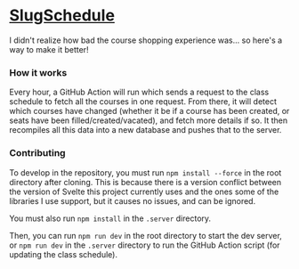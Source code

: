 # [SlugSchedule](https://cabalex.github.io/slugschedule)

I didn't realize how bad the course shopping experience was... so here's a way to make it better!

### How it works
Every hour, a GitHub Action will run which sends a request to the class schedule to fetch all the courses in one request. From there, it will detect which courses have changed (whether it be if a course has been created, or seats have been filled/created/vacated), and fetch more details if so. It then recompiles all this data into a new database and pushes that to the server.

### Contributing
To develop in the repository, you must run `npm install --force` in the root directory after cloning. This is because there is a version conflict between the version of Svelte this project currently uses and the ones some of the libraries I use support, but it causes no issues, and can be ignored.

You must also run `npm install` in the `.server` directory.

Then, you can run `npm run dev` in the root directory to start the dev server, or `npm run dev` in the `.server` directory to run the GitHub Action script (for updating the class schedule).